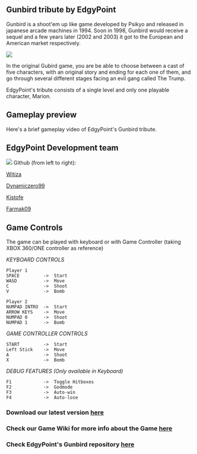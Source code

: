 ## Gunbird tribute by EdgyPoint

Gunbird is a shoot'em up like game developed by Psikyo and released in japanese arcade machines in 1994. Soon in 1998, Gunbird would receive a sequel and a few years later (2002 and 2003) it got to the European and American market respectively. 

![](http://i.imgur.com/bvAXY8G.jpg)

In the original Gubird game, you are be able to choose between a cast of five characters, with an original story and ending for each one of them, and go through several different stages facing an evil gang called The Trump. 

EdgyPoint's tribute consists of a single level and only one playable character, Marion. 

## Gameplay preview

Here's a brief gameplay video of EdgyPoint's Gunbird tribute. 



## EdgyPoint Development team
![](http://i.imgur.com/HZRrTIy.jpg)
Github (from left to right): 

[Witiza](https://github.com/Witiza)

[Dynamiczero99](https://github.com/dynamiczero99)

[Kistofe](https://github.com/kistofe)

[Farmak09](https://github.com/Farmak09)


## Game Controls
The game can be played with keyboard or with Game Controller (taking XBOX 360/ONE controller as reference)

_KEYBOARD CONTROLS_

    Player 1
    SPACE         ->  Start
    WASD          ->  Move
    C             ->  Shoot
    V             ->  Bomb
    
    Player 2
    NUMPAD INTRO  ->  Start
    ARROW KEYS    ->  Move
    NUMPAD 0      ->  Shoot
    NUMPAD 1      ->  Bomb
    
*GAME CONTROLLER CONTROLS*

    START         ->  Start
    Left Stick    ->  Move
    A             ->  Shoot
    X             ->  Bomb

 *DEBUG FEATURES (Only available in Keyboard)*
 
    F1            ->  Toggle Hitboxes
    F2            ->  Godmode
    F3            ->  Auto-win
    F4            ->  Auto-lose

### Download our latest version [here]()
### Check our Game Wiki for more info about the Game [here](https://github.com/EdgyPoint/Gunbird/wiki)
### Check EdgyPoint's Gunbird repository [here](https://github.com/EdgyPoint/Gunbird)
